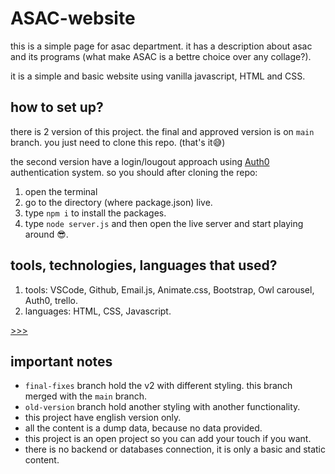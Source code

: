 # ASAC-website

this is a simple page for asac department. it has a description about asac and its programs (what make ASAC is a bettre choice over any collage?).

it is a simple and basic website using vanilla javascript, HTML and CSS.

## how to set up?

there is 2 version of this project. the final and approved version is on `main` branch. you just need to clone this repo. (that's it😅)

the second version have a login/lougout approach using [Auth0](https://auth0.com/) authentication system. so you should after cloning the repo:

1. open the terminal
2. go to the directory (where package.json) live.
3. type `npm i` to install the packages.
4. type `node server.js` and then open the live server and start playing around 😎.

## tools, technologies, languages that used?

1. tools: VSCode, Github, Email.js, Animate.css, Bootstrap, Owl carousel, Auth0, trello.
2. languages: HTML, CSS, Javascript.

[>>>](./assets/note.md)

## important notes

- `final-fixes` branch hold the v2 with different styling. this branch merged with the `main` branch.
- `old-version` branch hold another styling with another functionality.
- this project have english version only.
- all the content is a dump data, because no data provided.
- this project is an open project so you can add your touch if you want.
- there is no backend or databases connection, it is only a basic and static content.

